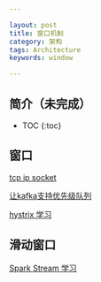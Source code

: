 ```yaml
---

layout: post
title: 窗口机制
category: 架构
tags: Architecture
keywords: window

---
```


## 简介（未完成）

* TOC
{:toc}

## 窗口

[tcp ip socket](http://qiankunli.github.io/2015/07/12/tcp_ip.html)

[让kafka支持优先级队列](http://qiankunli.github.io/2019/04/27/kafka_priority.html)

[hystrix 学习](http://qiankunli.github.io/2018/06/23/hystrix.html)

## 滑动窗口

[Spark Stream 学习](http://qiankunli.github.io/2018/05/27/spark_stream.html)



